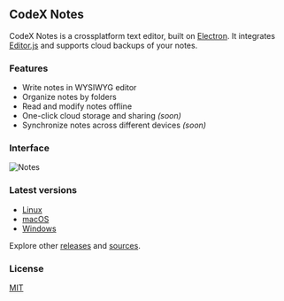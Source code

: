 ## CodeX Notes

CodeX Notes is a crossplatform text editor, built on [Electron](https://github.com/atom/electron). It integrates [Editor.js](https://github.com/codex-team/editor.js) and supports cloud backups of your notes.

### Features

* Write notes in WYSIWYG editor
* Organize notes by folders
* Read and modify notes offline
* One-click cloud storage and sharing *(soon)*
* Synchronize notes across different devices *(soon)*

### Interface

![Notes](https://capella.pics/23c6960f-3c5b-44a2-a10a-e52a658a522c)

### Latest versions

* [Linux](https://github.com/codex-team/codex.notes/releases/download/v1.0/codex.notes_1.0.0_amd64.deb)
* [macOS](https://github.com/codex-team/codex.notes/releases/download/v1.0/codex.notes_1.0.0_darwin.dmg)
* [Windows](https://github.com/codex-team/codex.notes/releases/download/v1.0/codex.notes_1.0.0_win32-x64.zip)

Explore other [releases](https://github.com/codex-team/codex.notes/releases) and [sources](https://github.com/codex-team/codex.notes/archive/v1.0.zip).

### License

[MIT](https://github.com/codex-team/codex.notes/blob/master/LICENSE)

